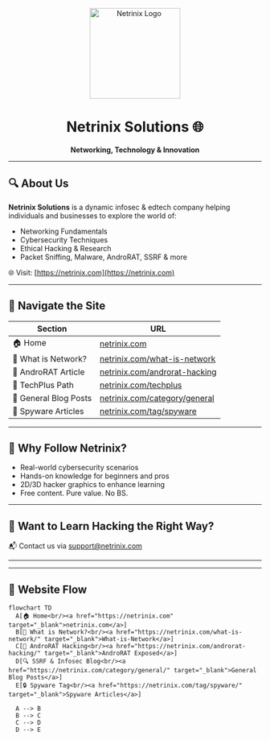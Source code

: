 
<p align="center">
  <img src="[https://netrinix.com/wp-content/uploads/2024/09/cropped-removed-bg.png](https://netrinix.com/wp-content/uploads/2024/09/cropped-removed-bg.png)" alt="Netrinix Logo" width="180"/>
</p>

<h1 align="center">Netrinix Solutions 🌐</h1>
<p align="center"><strong>Networking, Technology & Innovation</strong></p>

---

## 🔍 About Us

**Netrinix Solutions** is a dynamic infosec & edtech company helping individuals and businesses to explore the world of:
- Networking Fundamentals
- Cybersecurity Techniques
- Ethical Hacking & Research
- Packet Sniffing, Malware, AndroRAT, SSRF & more

🌐 Visit: [https://netrinix.com](https://netrinix.com)

---

## 🧭 Navigate the Site

| Section                  | URL                                                                 |
|--------------------------|----------------------------------------------------------------------|
| 🏠 Home                  | [netrinix.com](https://netrinix.com)                                 |
| 📡 What is Network?      | [netrinix.com/what-is-network](https://netrinix.com/what-is-network/) |
| 📱 AndroRAT Article      | [netrinix.com/androrat-hacking](https://netrinix.com/androrat-hacking/) |
| 🧠 TechPlus Path         | [netrinix.com/techplus](https://netrinix.com/techplus/)              |
| 🧩 General Blog Posts    | [netrinix.com/category/general](https://netrinix.com/category/general/) |
| 🔐 Spyware Articles      | [netrinix.com/tag/spyware](https://netrinix.com/tag/spyware/)         |

---

## 📌 Why Follow Netrinix?
- Real-world cybersecurity scenarios
- Hands-on knowledge for beginners and pros
- 2D/3D hacker graphics to enhance learning
- Free content. Pure value. No BS.

---

## 🧠 Want to Learn Hacking the Right Way?
📬 Contact us via [support@netrinix.com](mailto:supporto@netrinix.com)

---

<!--  
keywords: netrinix, netrinix solutions, network security, infosec, androrat, ssrf, spyware detection, cyber training, hacking blog, netrinix.com  
-->



<!-- ## 🔍 Hidden Search Tags  
 
keywords: Netrinix Solutions, networking innovation, cybersecurity education, AndroRAT tutorial, SSRF blog, packet sniffing guide, spyware detection, infosec path, network basics  
-->

---



## 📌 Website Flow

```mermaid
flowchart TD
  A[🏠 Home<br/><a href="https://netrinix.com" target="_blank">netrinix.com</a>]
  B[🧠 What is Network?<br/><a href="https://netrinix.com/what-is-network/" target="_blank">What‑is‑Network</a>]
  C[📱 AndroRAT Hacking<br/><a href="https://netrinix.com/androrat-hacking/" target="_blank">AndroRAT Exposed</a>]
  D[🔍 SSRF & Infosec Blog<br/><a href="https://netrinix.com/category/general/" target="_blank">General Blog Posts</a>]
  E[🔒 Spyware Tag<br/><a href="https://netrinix.com/tag/spyware/" target="_blank">Spyware Articles</a>]

  A --> B
  B --> C
  C --> D
  D --> E
